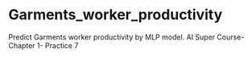 # Garments_worker_productivity
Predict Garments worker productivity by MLP model. AI Super Course- Chapter 1- Practice 7

